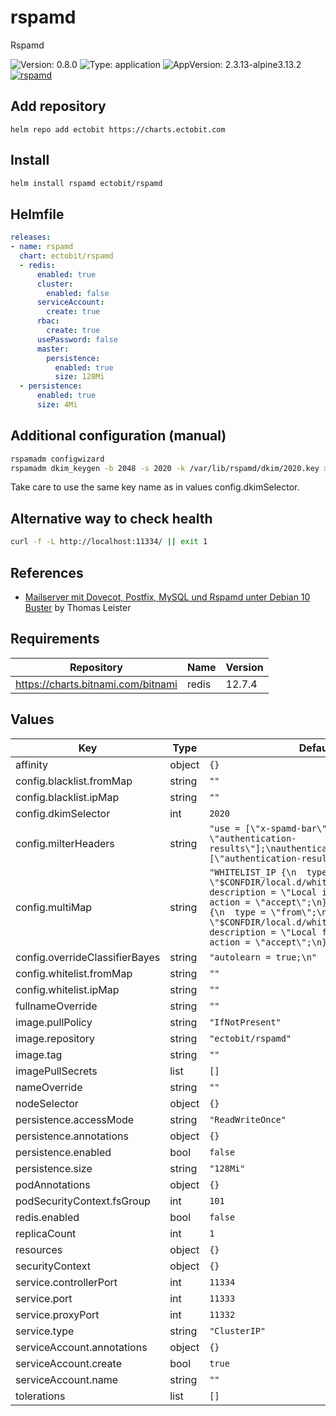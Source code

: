 # rspamd

Rspamd

![Version: 0.8.0](https://img.shields.io/badge/Version-0.8.0-informational?style=flat-square) ![Type: application](https://img.shields.io/badge/Type-application-informational?style=flat-square) ![AppVersion: 2.3.13-alpine3.13.2](https://img.shields.io/badge/AppVersion-2.3.13--alpine3.13.2-informational?style=flat-square)  [![rspamd](https://github.com/ectobit/charts/actions/workflows/rspamd.yml/badge.svg)](https://github.com/ectobit/charts/actions/workflows/rspamd.yml)

## Add repository

`helm repo add ectobit https://charts.ectobit.com`

## Install

```sh
helm install rspamd ectobit/rspamd
```

## Helmfile

```yaml
releases:
- name: rspamd
  chart: ectobit/rspamd
  - redis:
      enabled: true
      cluster:
        enabled: false
      serviceAccount:
        create: true
      rbac:
        create: true
      usePassword: false
      master:
        persistence:
          enabled: true
          size: 128Mi
  - persistence:
      enabled: true
      size: 4Mi
```

## Additional configuration (manual)

```sh
rspamadm configwizard
rspamadm dkim_keygen -b 2048 -s 2020 -k /var/lib/rspamd/dkim/2020.key > /var/lib/rspamd/dkim/2020.txt
```

Take care to use the same key name as in values config.dkimSelector.

## Alternative way to check health

```sh
curl -f -L http://localhost:11334/ || exit 1
```

## References

- [Mailserver mit Dovecot, Postfix, MySQL und Rspamd unter Debian 10 Buster](https://thomas-leister.de/mailserver-debian-buster/) by Thomas Leister

## Requirements

| Repository | Name | Version |
|------------|------|---------|
| https://charts.bitnami.com/bitnami | redis | 12.7.4 |

## Values

| Key | Type | Default | Description |
|-----|------|---------|-------------|
| affinity | object | `{}` |  |
| config.blacklist.fromMap | string | `""` |  |
| config.blacklist.ipMap | string | `""` |  |
| config.dkimSelector | int | `2020` |  |
| config.milterHeaders | string | `"use = [\"x-spamd-bar\", \"x-spam-level\", \"authentication-results\"];\nauthenticated_headers = [\"authentication-results\"];\n"` |  |
| config.multiMap | string | `"WHITELIST_IP {\n  type = \"ip\";\n  map = \"$CONFDIR/local.d/whitelist_ip.map\";\n  description = \"Local ip whitelist\";\n  action = \"accept\";\n}\n\nWHITELIST_FROM {\n  type = \"from\";\n  map = \"$CONFDIR/local.d/whitelist_from.map\";\n  description = \"Local from whitelist\";\n  action = \"accept\";\n}\n"` |  |
| config.overrideClassifierBayes | string | `"autolearn = true;\n"` |  |
| config.whitelist.fromMap | string | `""` |  |
| config.whitelist.ipMap | string | `""` |  |
| fullnameOverride | string | `""` |  |
| image.pullPolicy | string | `"IfNotPresent"` |  |
| image.repository | string | `"ectobit/rspamd"` |  |
| image.tag | string | `""` |  |
| imagePullSecrets | list | `[]` |  |
| nameOverride | string | `""` |  |
| nodeSelector | object | `{}` |  |
| persistence.accessMode | string | `"ReadWriteOnce"` |  |
| persistence.annotations | object | `{}` |  |
| persistence.enabled | bool | `false` |  |
| persistence.size | string | `"128Mi"` |  |
| podAnnotations | object | `{}` |  |
| podSecurityContext.fsGroup | int | `101` |  |
| redis.enabled | bool | `false` |  |
| replicaCount | int | `1` |  |
| resources | object | `{}` |  |
| securityContext | object | `{}` |  |
| service.controllerPort | int | `11334` |  |
| service.port | int | `11333` |  |
| service.proxyPort | int | `11332` |  |
| service.type | string | `"ClusterIP"` |  |
| serviceAccount.annotations | object | `{}` |  |
| serviceAccount.create | bool | `true` |  |
| serviceAccount.name | string | `""` |  |
| tolerations | list | `[]` |  |
